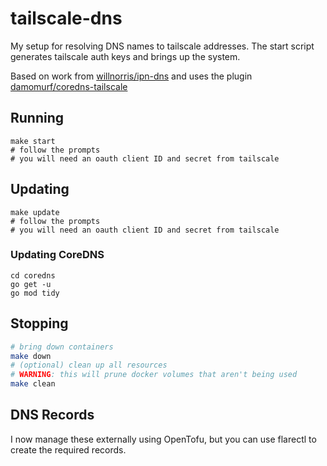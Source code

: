 # tailscale-dns
My setup for resolving DNS names to tailscale addresses. The start script generates tailscale auth keys and brings up the system.

Based on work from [willnorris/ipn-dns](https://github.com/willnorris/ipn-dns) and uses the plugin [damomurf/coredns-tailscale](https://github.com/damomurf/coredns-tailscale)

## Running
```
make start
# follow the prompts
# you will need an oauth client ID and secret from tailscale
```

## Updating
```
make update
# follow the prompts
# you will need an oauth client ID and secret from tailscale
```

### Updating CoreDNS
```
cd coredns
go get -u
go mod tidy
```

## Stopping
```sh
# bring down containers
make down
# (optional) clean up all resources
# WARNING: this will prune docker volumes that aren't being used
make clean
```

## DNS Records
I now manage these externally using OpenTofu, but you can use flarectl to create the required records.
